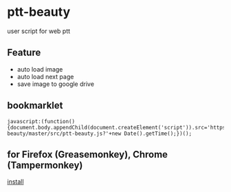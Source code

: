 # ptt-beauty
user script for web ptt

## Feature
* auto load image
* auto load next page
* save image to google drive

## bookmarklet
```
javascript:(function(){document.body.appendChild(document.createElement('script')).src='https://rawgithub.com/wrenth04/ptt-beauty/master/src/ptt-beauty.js?'+new Date().getTime();})();
```

## for Firefox (Greasemonkey), Chrome (Tampermonkey)
[install](https://github.com/wrenth04/ptt-beauty/raw/master/ptt_beauty.user.js)
